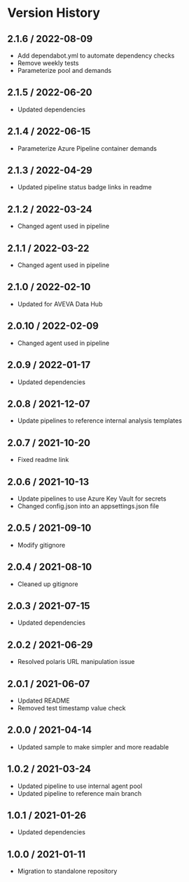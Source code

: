# Version History

## 2.1.6 / 2022-08-09

- Add dependabot.yml to automate dependency checks
- Remove weekly tests
- Parameterize pool and demands

## 2.1.5 / 2022-06-20

- Updated dependencies

## 2.1.4 / 2022-06-15

- Parameterize Azure Pipeline container demands

## 2.1.3 / 2022-04-29

- Updated pipeline status badge links in readme

## 2.1.2 / 2022-03-24

- Changed agent used in pipeline

## 2.1.1 / 2022-03-22

- Changed agent used in pipeline

## 2.1.0 / 2022-02-10

- Updated for AVEVA Data Hub

## 2.0.10 / 2022-02-09

- Changed agent used in pipeline

## 2.0.9 / 2022-01-17

- Updated dependencies

## 2.0.8 / 2021-12-07

- Update pipelines to reference internal analysis templates

## 2.0.7 / 2021-10-20

- Fixed readme link

## 2.0.6 / 2021-10-13

- Update pipelines to use Azure Key Vault for secrets
- Changed config.json into an appsettings.json file

## 2.0.5 / 2021-09-10

- Modify gitignore

## 2.0.4 / 2021-08-10

- Cleaned up gitignore

## 2.0.3 / 2021-07-15

- Updated dependencies

## 2.0.2 / 2021-06-29

- Resolved polaris URL manipulation issue

## 2.0.1 / 2021-06-07

- Updated README
- Removed test timestamp value check

## 2.0.0 / 2021-04-14

- Updated sample to make simpler and more readable

## 1.0.2 / 2021-03-24

- Updated pipeline to use internal agent pool
- Updated pipeline to reference main branch

## 1.0.1 / 2021-01-26

- Updated dependencies

## 1.0.0 / 2021-01-11

- Migration to standalone repository
